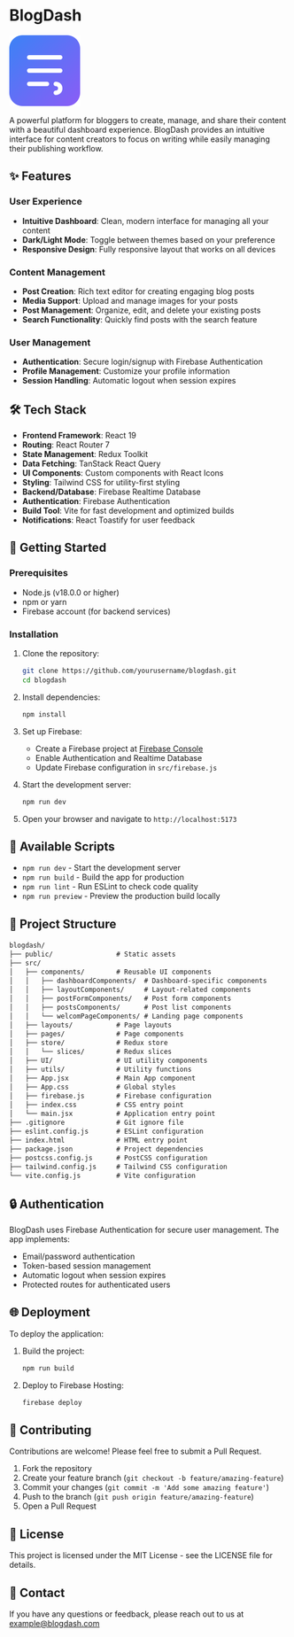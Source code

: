 
# BlogDash

![BlogDash Logo](public/blogdash-icon.svg)

A powerful platform for bloggers to create, manage, and share their content with a beautiful dashboard experience. BlogDash provides an intuitive interface for content creators to focus on writing while easily managing their publishing workflow.

## ✨ Features

### User Experience
- **Intuitive Dashboard**: Clean, modern interface for managing all your content
- **Dark/Light Mode**: Toggle between themes based on your preference
- **Responsive Design**: Fully responsive layout that works on all devices

### Content Management
- **Post Creation**: Rich text editor for creating engaging blog posts
- **Media Support**: Upload and manage images for your posts
- **Post Management**: Organize, edit, and delete your existing posts
- **Search Functionality**: Quickly find posts with the search feature

### User Management
- **Authentication**: Secure login/signup with Firebase Authentication
- **Profile Management**: Customize your profile information
- **Session Handling**: Automatic logout when session expires

## 🛠️ Tech Stack

- **Frontend Framework**: React 19
- **Routing**: React Router 7
- **State Management**: Redux Toolkit
- **Data Fetching**: TanStack React Query
- **UI Components**: Custom components with React Icons
- **Styling**: Tailwind CSS for utility-first styling
- **Backend/Database**: Firebase Realtime Database
- **Authentication**: Firebase Authentication
- **Build Tool**: Vite for fast development and optimized builds
- **Notifications**: React Toastify for user feedback

## 🚀 Getting Started

### Prerequisites

- Node.js (v18.0.0 or higher)
- npm or yarn
- Firebase account (for backend services)

### Installation

1. Clone the repository:
   ```bash
   git clone https://github.com/yourusername/blogdash.git
   cd blogdash
   ```

2. Install dependencies:
   ```bash
   npm install
   ```

3. Set up Firebase:
   - Create a Firebase project at [Firebase Console](https://console.firebase.google.com/)
   - Enable Authentication and Realtime Database
   - Update Firebase configuration in `src/firebase.js`

4. Start the development server:
   ```bash
   npm run dev
   ```

5. Open your browser and navigate to `http://localhost:5173`

## 📝 Available Scripts

- `npm run dev` - Start the development server
- `npm run build` - Build the app for production
- `npm run lint` - Run ESLint to check code quality
- `npm run preview` - Preview the production build locally

## 📁 Project Structure

```
blogdash/
├── public/                # Static assets
├── src/
│   ├── components/        # Reusable UI components
│   │   ├── dashboardComponents/  # Dashboard-specific components
│   │   ├── layoutComponents/     # Layout-related components
│   │   ├── postFormComponents/   # Post form components
│   │   ├── postsComponents/      # Post list components
│   │   └── welcomPageComponents/ # Landing page components
│   ├── layouts/           # Page layouts
│   ├── pages/             # Page components
│   ├── store/             # Redux store
│   │   └── slices/        # Redux slices
│   ├── UI/                # UI utility components
│   ├── utils/             # Utility functions
│   ├── App.jsx            # Main App component
│   ├── App.css            # Global styles
│   ├── firebase.js        # Firebase configuration
│   ├── index.css          # CSS entry point
│   └── main.jsx           # Application entry point
├── .gitignore             # Git ignore file
├── eslint.config.js       # ESLint configuration
├── index.html             # HTML entry point
├── package.json           # Project dependencies
├── postcss.config.js      # PostCSS configuration
├── tailwind.config.js     # Tailwind CSS configuration
└── vite.config.js         # Vite configuration
```

## 🔒 Authentication

BlogDash uses Firebase Authentication for secure user management. The app implements:
- Email/password authentication
- Token-based session management
- Automatic logout when session expires
- Protected routes for authenticated users

## 🌐 Deployment

To deploy the application:

1. Build the project:
   ```bash
   npm run build
   ```

2. Deploy to Firebase Hosting:
   ```bash
   firebase deploy
   ```

## 🤝 Contributing

Contributions are welcome! Please feel free to submit a Pull Request.

1. Fork the repository
2. Create your feature branch (`git checkout -b feature/amazing-feature`)
3. Commit your changes (`git commit -m 'Add some amazing feature'`)
4. Push to the branch (`git push origin feature/amazing-feature`)
5. Open a Pull Request

## 📄 License

This project is licensed under the MIT License - see the LICENSE file for details.

## 📧 Contact

If you have any questions or feedback, please reach out to us at example@blogdash.com
